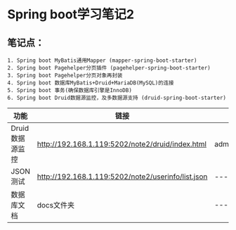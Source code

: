 Spring boot学习笔记2
============================
## 笔记点：
```
1. Spring boot MyBatis通用Mapper (mapper-spring-boot-starter)
2. Spring boot Pagehelper分页插件 (pagehelper-spring-boot-starter)
3. Spring boot Pagehelper分页对象再封装
4. Spring boot 数据库MyBatis+Druid+MariaDB(MySQL)的连接
5. Spring boot 事务(确保数据库引擎是InnoDB)
6. Spring boot Druid数据源监控，及多数据源支持 (druid-spring-boot-starter)
```

|功能|链接|---|
|---|---|---|
|Druid数据源监控|http://192.168.1.119:5202/note2/druid/index.html|admin/123456|
|JSON测试|http://192.168.1.119:5202/note2/userinfo/list.json|---|
|数据库文档|docs文件夹|---|


